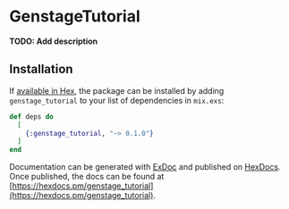 # GenstageTutorial

**TODO: Add description**

## Installation

If [available in Hex](https://hex.pm/docs/publish), the package can be installed
by adding `genstage_tutorial` to your list of dependencies in `mix.exs`:

```elixir
def deps do
  [
    {:genstage_tutorial, "~> 0.1.0"}
  ]
end
```

Documentation can be generated with [ExDoc](https://github.com/elixir-lang/ex_doc)
and published on [HexDocs](https://hexdocs.pm). Once published, the docs can
be found at [https://hexdocs.pm/genstage_tutorial](https://hexdocs.pm/genstage_tutorial).

